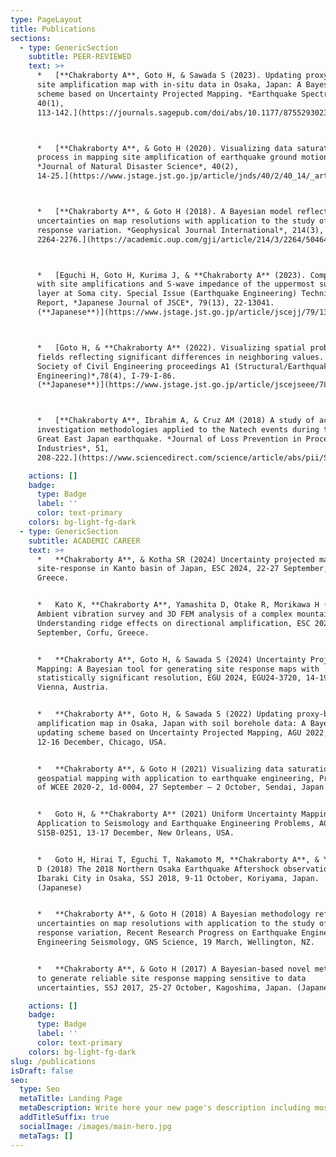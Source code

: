 ```yaml
---
type: PageLayout
title: Publications
sections:
  - type: GenericSection
    subtitle: PEER-REVIEWED
    text: >+
      *   [**Chakraborty A**, Goto H, & Sawada S (2023). Updating proxy-based
      site amplification map with in-situ data in Osaka, Japan: A Bayesian
      scheme based on Uncertainty Projected Mapping. *Earthquake Spectra,*
      40(1),
      113-142.](https://journals.sagepub.com/doi/abs/10.1177/87552930231207110)



      *   [**Chakraborty A**, & Goto H (2020). Visualizing data saturation
      process in mapping site amplification of earthquake ground motions.
      *Journal of Natural Disaster Science*, 40(2),
      14-25.](https://www.jstage.jst.go.jp/article/jnds/40/2/40_14/_article)



      *   [**Chakraborty A**, & Goto H (2018). A Bayesian model reflecting
      uncertainties on map resolutions with application to the study of site
      response variation. *Geophysical Journal International*, 214(3),
      2264-2276.](https://academic.oup.com/gji/article/214/3/2264/5046456)



      *   [Eguchi H, Goto H, Kurima J, & **Chakraborty A** (2023). Comparisons
      with site amplifications and S-wave impedance of the uppermost surface
      layer at Soma city. Special Issue (Earthquake Engineering) Technical
      Report, *Japanese Journal of JSCE*, 79(13), 22-13041.
      (**Japanese**)](https://www.jstage.jst.go.jp/article/jscejj/79/13/79_22-13041/_article/-char/ja/)



      *   [Goto H, & **Chakraborty A** (2022). Visualizing spatial probability
      fields reflecting significant differences in neighboring values. *Japan
      Society of Civil Engineering proceedings A1 (Structural/Earthquake
      Engineering)*,78(4), I-79-I-86.
      (**Japanese**)](https://www.jstage.jst.go.jp/article/jscejseee/78/4/78_I_79/_article/-char/ja/)



      *   [**Chakraborty A**, Ibrahim A, & Cruz AM (2018) A study of accident
      investigation methodologies applied to the Natech events during the 2011
      Great East Japan earthquake. *Journal of Loss Prevention in Process
      Industries*, 51,
      208-222.](https://www.sciencedirect.com/science/article/abs/pii/S0950423017305028)

    actions: []
    badge:
      type: Badge
      label: ''
      color: text-primary
    colors: bg-light-fg-dark
  - type: GenericSection
    subtitle: ACADEMIC CAREER
    text: >+
      *   **Chakraborty A**, & Kotha SR (2024) Uncertainty projected mapping of
      site-response in Kanto basin of Japan, ESC 2024, 22-27 September, Corfu,
      Greece.


      *   Kato K, **Chakraborty A**, Yamashita D, Otake R, Morikawa H (2024)
      Ambient vibration survey and 3D FEM analysis of a complex mountain:
      Understanding ridge effects on directional amplification, ESC 2024, 22-27
      September, Corfu, Greece.


      *   **Chakraborty A**, Goto H, & Sawada S (2024) Uncertainty Projected
      Mapping: A Bayesian tool for generating site response maps with
      statistically significant resolution, EGU 2024, EGU24-3720, 14-19 April,
      Vienna, Austria.


      *   **Chakraborty A**, Goto H, & Sawada S (2022) Updating proxy-based site
      amplification map in Osaka, Japan with soil borehole data: A Bayesian
      updating scheme based on Uncertainty Projected Mapping, AGU 2022, S45B-08,
      12-16 December, Chicago, USA.


      *   **Chakraborty A**, & Goto H (2021) Visualizing data saturation in
      geospatial mapping with application to earthquake engineering, Proceedings
      of WCEE 2020-2, 1d-0004, 27 September – 2 October, Sendai, Japan.


      *   Goto H, & **Chakraborty A** (2021) Uniform Uncertainty Mapping
      Application to Seismology and Earthquake Engineering Problems, AGU 2021,
      S15B-0251, 13-17 December, New Orleans, USA.


      *   Goto H, Hirai T, Eguchi T, Nakamoto M, **Chakraborty A**, & Yamashita
      D (2018) The 2018 Northern Osaka Earthquake Aftershock observation around
      Ibaraki City in Osaka, SSJ 2018, 9-11 October, Koriyama, Japan. 
      (Japanese)


      *   **Chakraborty A**, & Goto H (2018) A Bayesian methodology reflecting
      uncertainties on map resolutions with application to the study of site
      response variation, Recent Research Progress on Earthquake Engineering and
      Engineering Seismology, GNS Science, 19 March, Wellington, NZ.


      *   **Chakraborty A**, & Goto H (2017) A Bayesian-based novel methodology
      to generate reliable site response mapping sensitive to data
      uncertainties, SSJ 2017, 25-27 October, Kagoshima, Japan. (Japanese)

    actions: []
    badge:
      type: Badge
      label: ''
      color: text-primary
    colors: bg-light-fg-dark
slug: /publications
isDraft: false
seo:
  type: Seo
  metaTitle: Landing Page
  metaDescription: Write here your new page's description including most relevant keywords.
  addTitleSuffix: true
  socialImage: /images/main-hero.jpg
  metaTags: []
---
```

